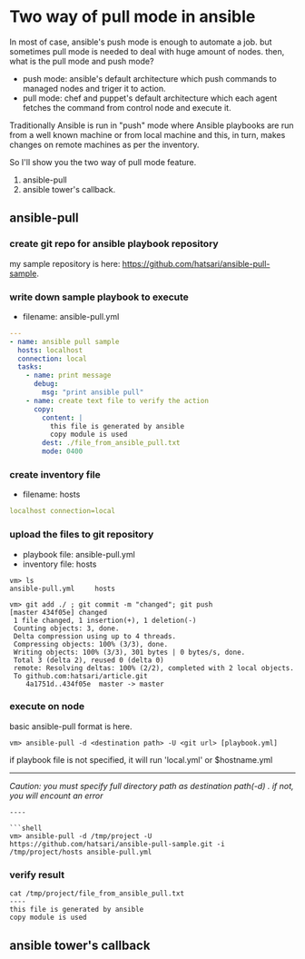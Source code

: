 # Two way of pull mode in ansible
In most of case, ansible's push mode is enough to automate a job. but sometimes pull mode is needed to deal with huge amount of nodes.
then, what is the pull mode and push mode?
- push mode: ansible's default architecture which push commands to managed nodes and triger it to action.
- pull mode: chef and puppet's default architecture which each agent fetches the command from control node and execute it.

Traditionally Ansible is run in "push" mode where Ansible playbooks are run from a well known machine or from local machine and this, in turn, makes changes on remote machines as per the inventory.

So I'll show you the two way of pull mode feature. 
  1. ansible-pull
  1. ansible tower's callback.
## ansible-pull
### create git repo for ansible playbook repository
my sample repository is here: https://github.com/hatsari/ansible-pull-sample.

### write down sample playbook to execute
  - filename: ansible-pull.yml
```yaml
---
- name: ansible pull sample
  hosts: localhost
  connection: local
  tasks:
    - name: print message
      debug:
        msg: "print ansible pull"
    - name: create text file to verify the action
      copy:
        content: |
          this file is generated by ansible
          copy module is used
        dest: ./file_from_ansible_pull.txt
        mode: 0400
```

### create inventory file
  - filename: hosts
```yaml
localhost connection=local
```

### upload the files to git repository
  - playbook file: ansible-pull.yml
  - inventory file: hosts
  
```shell
vm> ls 
ansible-pull.yml     hosts

vm> git add ./ ; git commit -m "changed"; git push
[master 434f05e] changed
 1 file changed, 1 insertion(+), 1 deletion(-)
 Counting objects: 3, done.
 Delta compression using up to 4 threads.
 Compressing objects: 100% (3/3), done.
 Writing objects: 100% (3/3), 301 bytes | 0 bytes/s, done.
 Total 3 (delta 2), reused 0 (delta 0)
 remote: Resolving deltas: 100% (2/2), completed with 2 local objects.
 To github.com:hatsari/article.git
    4a1751d..434f05e  master -> master
```
### execute on node
basic ansible-pull format is here.
```shell
vm> ansible-pull -d <destination path> -U <git url> [playbook.yml]
```

if playbook file is not specified, it will run 'local.yml' or $hostname.yml

----
*Caution: you must specify full directory path as destination path(-d) . if not, you will encount an error*
```ERROR! the playbook: project/ansible-pull.yml could not be found
----

```shell
vm> ansible-pull -d /tmp/project -U https://github.com/hatsari/ansible-pull-sample.git -i /tmp/project/hosts ansible-pull.yml
```
### verify result
```shell
cat /tmp/project/file_from_ansible_pull.txt
----
this file is generated by ansible
copy module is used
```
## ansible tower's callback
